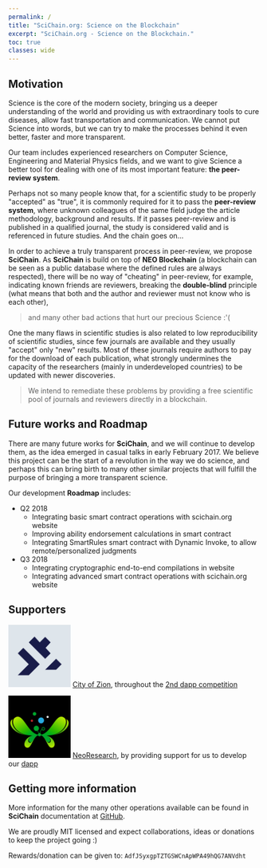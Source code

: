 ```yaml
---
permalink: /
title: "SciChain.org: Science on the Blockchain"
excerpt: "SciChain.org - Science on the Blockchain."
toc: true
classes: wide
---
```


## Motivation

Science is the core of the modern society, bringing us a deeper understanding of the world and providing us with extraordinary tools to cure diseases, allow fast transportation and communication. We cannot put Science into words, but we can try to make the processes behind it even better, faster and more transparent.

Our team includes experienced researchers on Computer Science, Engineering and Material Physics fields, and we want to give Science a better tool for dealing with one of its most important feature: **the peer-review system**.

Perhaps not so many people know that, for a scientific study to be properly "accepted" as "true", it is commonly required for it to pass the **peer-review system**, where unknown colleagues of the same field judge the article methodology, background and results. If it passes peer-review and is published in a qualified journal, the study is considered valid and is referenced in future studies. And the chain goes on...

In order to achieve a truly transparent process in peer-review, we propose **SciChain**. As **SciChain** is build on top of **NEO Blockchain** (a blockchain can be seen as a public database where the defined rules are always respected), there will be no way of "cheating" in peer-review, for example, indicating known friends are reviewers, breaking the **double-blind** principle (what means that both and the author and reviewer must not know who is each other),

> and many other bad actions that hurt our precious Science :'(

One the many flaws in scientific studies is also related to low reproducibility of scientific studies, since few journals are available and they usually "accept" only "new" results. Most of these journals require authors to pay for the download of each publication, what strongly undermines the capacity of the researchers (mainly in underdeveloped countries) to be updated with newer discoveries.

> We intend to remediate these problems by providing a free scientific pool of journals and reviewers directly in a blockchain.

## Future works and Roadmap

There are many future works for **SciChain**, and we will continue to develop them, as the idea emerged in casual talks in early February 2017. We believe this project can be the start of a revolution in the way we do science, and perhaps this can bring birth to many other similar projects that will fulfill the purpose of bringing a more transparent science.

Our development **Roadmap** includes:

* Q2 2018
  - Integrating basic smart contract operations with scichain.org website
  - Improving ability endorsement calculations in smart contract
  - Integrating SmartRules smart contract with Dynamic Invoke, to allow remote/personalized judgments
* Q3 2018
  - Integrating cryptographic end-to-end compilations in website
  - Integrating advanced smart contract operations with scichain.org website

## Supporters

<p align="left">
    <img
      src="/assets/images/coz-dark-blue.jpg"
      width="125px;" >
      <a href="https://cityofzion.io">City of Zion</a>, throughout the <a href="/dapps/dapps-2/">2nd dapp competition</a>
</p>

<p align="left">
    <img
      src="/assets/images/butterfly-05-final.png"
      width="125px;" >
      <a href="http://neoresearch.io/">NeoResearch</a>, by providing support for us to develop our <a href="https://github.com/SciChain/scichain/tree/master/SciChain">dapp</a>

</p>


## Getting more information

More information for the many other operations available can be found in **SciChain** documentation at [GitHub](https://github.com/igormcoelho/scichain).

We are proudly MIT licensed and expect collaborations, ideas or donations to keep the project going :)

Rewards/donation can be given to: `AdfJSyxgpTZTGSWCnApWPA49hQG7ANVdht`
